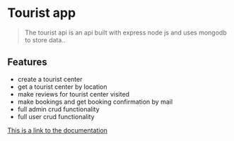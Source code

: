 # Tourist app


> The tourist api is an api built with express node js and uses mongodb to store data..

## Features

- create a tourist center
- get a tourist center by location
- make reviews for tourist center visited
- make bookings and get booking confirmation by mail
- full admin crud functionality
- full user crud functionality


[This is a link to the documentation](https://documenter.getpostman.com/view/20496357/VUqoPdPT)
